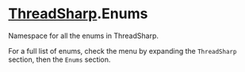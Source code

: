 # [ThreadSharp](../).Enums

Namespace for all the enums in ThreadSharp.

For a full list of enums, check the menu by expanding the `ThreadSharp` section, then the `Enums` section.